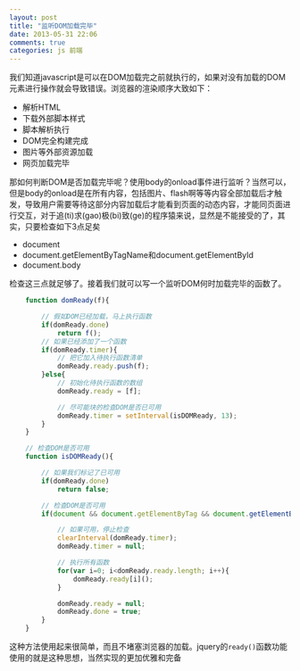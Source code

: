 ```yaml
---
layout: post
title: "监听DOM加载完毕"
date: 2013-05-31 22:06
comments: true
categories: js 前端
---
```


我们知道javascript是可以在DOM加载完之前就执行的，如果对没有加载的DOM元素进行操作就会导致错误。浏览器的渲染顺序大致如下：

+ 解析HTML
+ 下载外部脚本样式
+ 脚本解析执行
+ DOM完全构建完成
+ 图片等外部资源加载
+ 网页加载完毕

那如何判断DOM是否加载完毕呢？使用body的onload事件进行监听？当然可以，但是body的onload是在所有内容，包括图片、flash啊等等内容全部加载后才触发，导致用户需要等待这部分内容加载后才能看到页面的动态内容，才能同页面进行交互，对于追(ti)求(gao)极(bi)致(ge)的程序猿来说，显然是不能接受的了，其实，只要检查如下3点足矣

+ document
+ document.getElementByTagName和document.getElementById
+ document.body

检查这三点就足够了。接着我们就可以写一个监听DOM何时加载完毕的函数了。

```javascript
    function domReady(f){

        // 假如DOM已经加载，马上执行函数
        if(domReady.done)
            return f();
        // 如果已经添加了一个函数
        if(domReady.timer){
            // 把它加入待执行函数清单
            domReady.ready.push(f);
        }else{
            // 初始化待执行函数的数组
            domReady.ready = [f];

            // 尽可能块的检查DOM是否已可用
            domReady.timer = setInterval(isDOMReady, 13);
        }
    }

    // 检查DOM是否可用
    function isDOMReady(){

        // 如果我们标记了已可用
        if(domReady.done)
            return false;

        // 检查DOM是否可用
        if(document && document.getElementByTag && document.getElementById && document.body){

            // 如果可用，停止检查
            clearInterval(domReady.timer);
            domReady.timer = null;

            // 执行所有函数
            for(var i=0; i<domReady.ready.length; i++){
                domReady.ready[i]();
            }

            domReady.ready = null;
            domReady.done = true;
        }
    }
```

这种方法使用起来很简单，而且不堵塞浏览器的加载。jquery的`ready()`函数功能使用的就是这种思想，当然实现的更加优雅和完备
